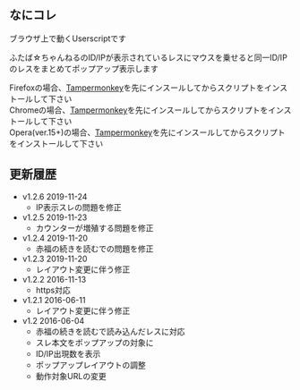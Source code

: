 ## なにコレ
ブラウザ上で動くUserscriptです  

ふたば☆ちゃんねるのID/IPが表示されているレスにマウスを乗せると同一ID/IPのレスをまとめてポップアップ表示します

Firefoxの場合、[Tampermonkey](https://addons.mozilla.org/ja/firefox/addon/tampermonkey/)を先にインスールしてからスクリプトをインストールして下さい  
Chromeの場合、[Tampermonkey](https://chrome.google.com/webstore/detail/tampermonkey/dhdgffkkebhmkfjojejmpbldmpobfkfo)を先にインスールしてからスクリプトをインストールして下さい  
Opera(ver.15+)の場合、[Tampermonkey](https://addons.opera.com/extensions/details/tampermonkey-beta/)を先にインスールしてからスクリプトをインストールして下さい  

## 更新履歴
* v1.2.6 2019-11-24
	- IP表示スレの問題を修正
* v1.2.5 2019-11-23
	- カウンターが増殖する問題を修正
* v1.2.4 2019-11-20
	- 赤福の続きを読むでの問題を修正
* v1.2.3 2019-11-20
	- レイアウト変更に伴う修正
* v1.2.2 2016-11-13
	- https対応
* v1.2.1 2016-06-11
	- レイアウト変更に伴う修正
* v1.2 2016-06-04
	- 赤福の続きを読むで読み込んだレスに対応
	- スレ本文をポップアップの対象に
	- ID/IP出現数を表示
	- ポップアップレイアウトの調整
	- 動作対象URLの変更
	

